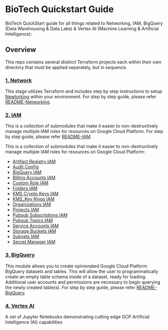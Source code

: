 # BioTech Quickstart Guide
BioTech QuickStart guide for all things related to Networking, IAM, BigQuery (Data Warehousing & Data Lake) &amp; Vertex AI (Machine Learning & Artificial Intelligence):

## Overview

This repo contains several distinct Terraform projects each within their own directory that must be applied separately, but in sequence.


### [1. Network](https://github.com/edu-google/biotech-terraform-google-network/)

This stage utilizes Terraform and includes step by step instructions to setup [Newtorking](https://cloud.google.com/docs/terraform/get-started-with-terraform) within your environment. For step by step guide, please refer [README-Networking](https://github.com/edu-google/biotech-terraform-google-network/blob/main/README.md).


### [2. IAM](https://github.com/edu-google/biotech-teraform-google-iam/)

This is a collection of submodules that make it easier to non-destructively manage multiple IAM roles for resources on Google Cloud Platform. For step by step guide, please refer [README-IAM](https://github.com/edu-google/biotech-teraform-google-iam/blob/main/README.md).

This is a collection of submodules that make it easier to non-destructively manage multiple IAM roles for resources on Google Cloud Platform:
* [Artifact Registry IAM](https://github.com/edu-google/biotech-teraform-google-iam/tree/main/modules/artifact_registry_iam)
* [Audit Config](https://github.com/edu-google/biotech-teraform-google-iam/tree/main/modules/audit_config)
* [BigQuery IAM](https://github.com/edu-google/biotech-teraform-google-iam/tree/main/modules/bigquery_datasets_iam)
* [Billing Accounts IAM](https://github.com/edu-google/biotech-teraform-google-iam/tree/main/modules/billing_accounts_iam)
* [Custom Role IAM](https://github.com/edu-google/biotech-teraform-google-iam/tree/main/modules/custom_role_iam)
* [Folders IAM](https://github.com/edu-google/biotech-teraform-google-iam/tree/main/modules/folders_iam)
* [KMS Crypto Keys IAM](https://github.com/edu-google/biotech-teraform-google-iam/tree/main/modules/kms_crypto_keys_iam)
* [KMS_Key Rings IAM](https://github.com/edu-google/biotech-teraform-google-iam/tree/main/modules/kms_key_rings_iam)
* [Organizations IAM](https://github.com/edu-google/biotech-teraform-google-iam/tree/main/modules/organizations_iam)
* [Projects IAM](https://github.com/edu-google/biotech-teraform-google-iam/tree/main/modules/projects_iam)
* [Pubsub Subscriptions IAM](https://github.com/edu-google/biotech-teraform-google-iam/tree/main/modules/pubsub_subscriptions_iam)
* [Pubsub Topics IAM](https://github.com/edu-google/biotech-teraform-google-iam/tree/main/modules/pubsub_topics_iam)
* [Service Accounts IAM](https://github.com/edu-google/biotech-teraform-google-iam/tree/main/modules/service_accounts_iam)
* [Storage Buckets IAM](https://github.com/edu-google/biotech-teraform-google-iam/tree/main/modules/storage_buckets_iam)
* [Subnets IAM](https://github.com/edu-google/biotech-teraform-google-iam/tree/main/modules/subnets_iam)
* [Secret Manager IAM](https://github.com/edu-google/biotech-teraform-google-iam/tree/main/modules/secret_manager_iam)


### [3. BigQuery](https://github.com/edu-google/biotech-terraform-google-bigquery)

This module allows you to create opinionated Google Cloud Platform BigQuery datasets and tables.
This will allow the user to programmatically create an empty table schema inside of a dataset, ready for loading.
Additional user accounts and permissions are necessary to begin querying the newly created table(s).
For step by step guide, please refer [README-BigQuery](https://github.com/edu-google/biotech-terraform-google-bigquery/blob/main/README.md).


### [4. Vertex AI](https://github.com/edu-google/biotech-terraform-google-vertexai)

A set of Jupyter Notebooks demonstrating cutting edge GCP Artificial Intelligence (AI) capabilities




